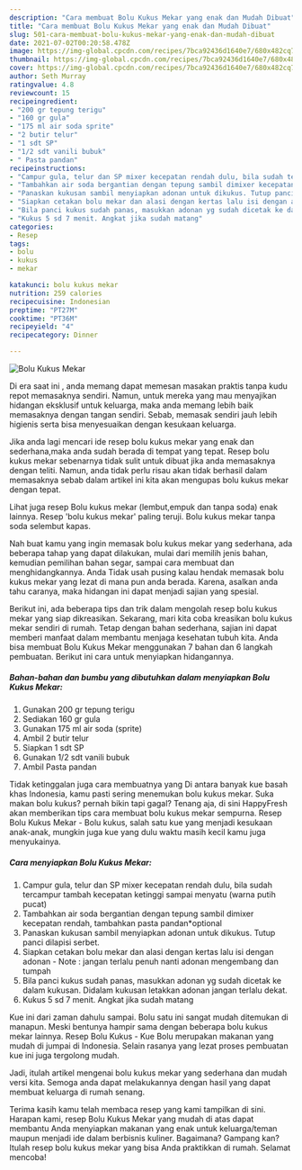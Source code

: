 ```yaml
---
description: "Cara membuat Bolu Kukus Mekar yang enak dan Mudah Dibuat"
title: "Cara membuat Bolu Kukus Mekar yang enak dan Mudah Dibuat"
slug: 501-cara-membuat-bolu-kukus-mekar-yang-enak-dan-mudah-dibuat
date: 2021-07-02T00:20:58.478Z
image: https://img-global.cpcdn.com/recipes/7bca92436d1640e7/680x482cq70/bolu-kukus-mekar-foto-resep-utama.jpg
thumbnail: https://img-global.cpcdn.com/recipes/7bca92436d1640e7/680x482cq70/bolu-kukus-mekar-foto-resep-utama.jpg
cover: https://img-global.cpcdn.com/recipes/7bca92436d1640e7/680x482cq70/bolu-kukus-mekar-foto-resep-utama.jpg
author: Seth Murray
ratingvalue: 4.8
reviewcount: 15
recipeingredient:
- "200 gr tepung terigu"
- "160 gr gula"
- "175 ml air soda sprite"
- "2 butir telur"
- "1 sdt SP"
- "1/2 sdt vanili bubuk"
- " Pasta pandan"
recipeinstructions:
- "Campur gula, telur dan SP mixer kecepatan rendah dulu, bila sudah tercampur tambah kecepatan ketinggi sampai menyatu (warna putih pucat)"
- "Tambahkan air soda bergantian dengan tepung sambil dimixer kecepatan rendah, tambahkan pasta pandan*optional"
- "Panaskan kukusan sambil menyiapkan adonan untuk dikukus. Tutup panci dilapisi serbet."
- "Siapkan cetakan bolu mekar dan alasi dengan kertas lalu isi dengan adonan Note : jangan terlalu penuh nanti adonan mengembang dan tumpah"
- "Bila panci kukus sudah panas, masukkan adonan yg sudah dicetak ke dalam kukusan. Didalam kukusan letakkan adonan jangan terlalu dekat."
- "Kukus 5 sd 7 menit. Angkat jika sudah matang"
categories:
- Resep
tags:
- bolu
- kukus
- mekar

katakunci: bolu kukus mekar 
nutrition: 259 calories
recipecuisine: Indonesian
preptime: "PT27M"
cooktime: "PT36M"
recipeyield: "4"
recipecategory: Dinner

---
```



![Bolu Kukus Mekar](https://img-global.cpcdn.com/recipes/7bca92436d1640e7/680x482cq70/bolu-kukus-mekar-foto-resep-utama.jpg)

Di era  saat ini , anda memang dapat memesan masakan praktis tanpa kudu repot memasaknya sendiri. Namun, untuk mereka yang mau menyajikan hidangan eksklusif untuk keluarga, maka anda memang lebih baik memasaknya dengan tangan sendiri. Sebab, memasak sendiri jauh lebih higienis serta bisa menyesuaikan dengan kesukaan keluarga.

Jika anda lagi mencari ide resep bolu kukus mekar yang enak dan sederhana,maka anda sudah berada di tempat yang tepat. Resep bolu kukus mekar  sebenarnya tidak sulit untuk dibuat jika anda memasaknya dengan teliti. Namun, anda tidak perlu risau akan tidak berhasil dalam memasaknya 
sebab dalam artikel ini kita akan mengupas bolu kukus mekar dengan tepat.  

Lihat juga resep Bolu kukus mekar (lembut,empuk dan tanpa soda) enak lainnya. Resep &#39;bolu kukus mekar&#39; paling teruji. Bolu kukus mekar tanpa soda selembut kapas.

Nah buat kamu yang ingin memasak bolu kukus mekar yang sederhana, ada beberapa tahap yang dapat dilakukan, mulai dari memilih jenis bahan, kemudian pemilihan bahan segar, sampai cara membuat dan menghidangkannya. Anda Tidak usah pusing kalau hendak memasak bolu kukus mekar yang lezat di mana pun anda berada. Karena, asalkan anda  tahu caranya, maka hidangan ini dapat menjadi sajian yang spesial.

Berikut ini, ada beberapa tips dan trik dalam mengolah resep bolu kukus mekar yang siap dikreasikan. Sekarang, mari kita coba kreasikan bolu kukus mekar sendiri di rumah. Tetap dengan bahan sederhana, sajian ini dapat memberi manfaat dalam membantu menjaga kesehatan tubuh kita. Anda bisa membuat Bolu Kukus Mekar menggunakan 7 bahan dan 6 langkah pembuatan. Berikut ini cara untuk menyiapkan hidangannya.

<!--inarticleads1-->

##### Bahan-bahan dan bumbu yang dibutuhkan dalam menyiapkan Bolu Kukus Mekar:

1. Gunakan 200 gr tepung terigu
1. Sediakan 160 gr gula
1. Gunakan 175 ml air soda (sprite)
1. Ambil 2 butir telur
1. Siapkan 1 sdt SP
1. Gunakan 1/2 sdt vanili bubuk
1. Ambil  Pasta pandan


Tidak ketinggalan juga cara membuatnya yang Di antara banyak kue basah khas Indonesia, kamu pasti sering menemukan bolu kukus mekar. Suka makan bolu kukus? pernah bikin tapi gagal? Tenang aja, di sini HappyFresh akan memberikan tips cara membuat bolu kukus mekar sempurna. Resep Bolu Kukus Mekar - Bolu kukus, salah satu kue yang menjadi kesukaan anak-anak, mungkin juga kue yang dulu waktu masih kecil kamu juga menyukainya. 

<!--inarticleads2-->

##### Cara menyiapkan Bolu Kukus Mekar:

1. Campur gula, telur dan SP mixer kecepatan rendah dulu, bila sudah tercampur tambah kecepatan ketinggi sampai menyatu (warna putih pucat)
1. Tambahkan air soda bergantian dengan tepung sambil dimixer kecepatan rendah, tambahkan pasta pandan*optional
1. Panaskan kukusan sambil menyiapkan adonan untuk dikukus. Tutup panci dilapisi serbet.
1. Siapkan cetakan bolu mekar dan alasi dengan kertas lalu isi dengan adonan - Note : jangan terlalu penuh nanti adonan mengembang dan tumpah
1. Bila panci kukus sudah panas, masukkan adonan yg sudah dicetak ke dalam kukusan. Didalam kukusan letakkan adonan jangan terlalu dekat.
1. Kukus 5 sd 7 menit. Angkat jika sudah matang


Kue ini dari zaman dahulu sampai. Bolu satu ini sangat mudah ditemukan di manapun. Meski bentunya hampir sama dengan beberapa bolu kukus mekar lainnya. Resep Bolu Kukus - Kue Bolu merupakan makanan yang mudah di jumpai di Indonesia. Selain rasanya yang lezat proses pembuatan kue ini juga tergolong mudah. 

Jadi, itulah artikel mengenai  bolu kukus mekar  yang sederhana dan mudah versi kita. Semoga anda dapat melakukannya dengan hasil yang dapat membuat keluarga di rumah senang. 

Terima kasih kamu telah membaca resep yang kami tampilkan di sini. Harapan kami, resep  Bolu Kukus Mekar yang mudah di atas dapat membantu Anda menyiapkan makanan yang enak untuk keluarga/teman maupun menjadi ide dalam berbisnis kuliner. Bagaimana? Gampang kan? Itulah resep bolu kukus mekar yang bisa Anda praktikkan di rumah. Selamat mencoba!

